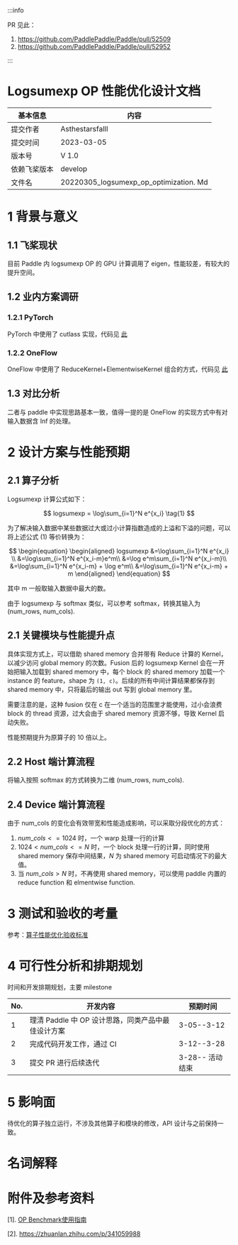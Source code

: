 :::info

PR 见此：

1. https://github.com/PaddlePaddle/Paddle/pull/52509
2. https://github.com/PaddlePaddle/Paddle/pull/52952

:::

# Logsumexp OP 性能优化设计文档

| 基本信息                                                     | 内容                                      |
| ------------------------------------------------------------ | ----------------------------------------- |
| 提交作者   | Asthestarsfalll                           |
| 提交时间 | 2023-03-05                                |
| 版本号                                                       | V 1.0                                      |
| 依赖飞桨版本| develop                                   |
| 文件名                                                       | 20220305_logsumexp_op_optimization. Md |

# 1 背景与意义

## 1.1 飞桨现状

目前 Paddle 内 logsumexp OP 的 GPU 计算调用了 eigen，性能较差，有较大的提升空间。

## 1.2 业内方案调研

### 1.2.1 PyTorch

PyTorch 中使用了 cutlass 实现，代码见 [此](https://github.com/pytorch/pytorch/blob/43e71cddb0dc85b43a98238740bd5f8584d841fd/aten/src/ATen/native/transformers/cuda/mem_eff_attention/epilogue_thread_apply_logsumexp.h#L108)

### 1.2.2 OneFlow

OneFlow 中使用了 ReduceKernel+ElementwiseKernel 组合的方式，代码见 [此](https://github.com/Oneflow-Inc/oneflow/blob/1979b9eb1f302f22b882f1c78ba6ce93e9cc2c91/oneflow/core/functional/impl/math_functor.cpp#L982-L1003)

## 1.3 对比分析

二者与 paddle 中实现思路基本一致，值得一提的是 OneFlow 的实现方式中有对输入数据含 Inf 的处理。

# 2 设计方案与性能预期

## 2.1 算子分析

Logsumexp 计算公式如下：

$$
logsumexp = \log\sum_{i=1}^N e^{x_i} \tag{1}
$$

为了解决输入数据中某些数据过大或过小计算指数造成的上溢和下溢的问题，可以将上述公式 (1) 等价转换为：

$$
\begin{equation} 
\begin{aligned}
logsumexp &=\log\sum_{i=1}^N e^{x_i} \\
&=\log\sum_{i=1}^N e^{x_i-m}e^m\\
&=\log e^m\sum_{i=1}^N e^{x_i-m}\\
&=\log\sum_{i=1}^N e^{x_i-m} + \log e^m\\
&=\log\sum_{i=1}^N e^{x_i-m} + m
\end{aligned}
\end{equation}
$$

其中 m 一般取输入数据中最大的数。

由于 logsumexp 与 softmax 类似，可以参考 softmax，转换其输入为 (num_rows, num_cols).

## 2.1 关键模块与性能提升点

具体实现方式上，可以借助 shared memory 合并带有 Reduce 计算的 Kernel，以减少访问 global memory 的次数。Fusion 后的 logsumexp Kernel 会在一开始把输入加载到 shared memory 中，每个 block 的 shared memory 加载一个 instance 的 feature，shape 为 `(1, c)`。后续的所有中间计算结果都保存到 shared memory 中，只将最后的输出 out 写到 global memory 里。

需要注意的是，这种 fusion 仅在 c 在一个适当的范围里才能使用，过小会浪费 block 的 thread 资源，过大会由于 shared memory 资源不够，导致 Kernel 启动失败。

性能预期提升为原算子的 10 倍以上。

## 2.2 Host 端计算流程

将输入按照 softmax 的方式转换为二维 (num_rows, num_cols).

## 2.4 Device 端计算流程

由于 num_cols 的变化会有效带宽和性能造成影响，可以采取分段优化的方式：

1. $num\_cols<=1024$ 时，一个 warp 处理一行的计算
2. $1024 < num\_cols<=N$ 时，一个 block 处理一行的计算，同时使用 shared memory 保存中间结果，$N$ 为 shared memory 可启动情况下的最大值。
3. 当 $num\_cols>N$ 时，不再使用 shared memory，可以使用 paddle 内置的 reduce function 和 elmentwise function.

# 3 测试和验收的考量

参考：[算子性能优化验收标准](http://agroup.baidu.com/paddle-perf/md/article/4892913)

# 4 可行性分析和排期规划

时间和开发排期规划，主要 milestone

| No.  | 开发内容                                       | 预期时间       |
| ---- | ---------------------------------------------- | -------------- |
| 1    | 理清 Paddle 中 OP 设计思路，同类产品中最佳设计方案 | 3-05--3-12     |
| 2    | 完成代码开发工作，通过 CI                       | 3-12--3-28     |
| 3    | 提交 PR 进行后续迭代                             | 3-28-- 活动结束 |

# 5 影响面

待优化的算子独立运行，不涉及其他算子和模块的修改，API 设计与之前保持一致。

# 名词解释

# 附件及参考资料

[1]. [OP Benchmark使用指南](https://github.com/PaddlePaddle/benchmark/blob/master/api/README.md)

[2]. https://zhuanlan.zhihu.com/p/341059988
